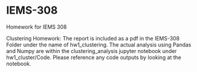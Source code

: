 # IEMS-308

Homework for IEMS 308

Clustering Homework: The report is included as a pdf in the IEMS-308 Folder under the name of hw1_clustering. The actual analysis using Pandas and Numpy are within the clustering_analysis jupyter notebook under hw1_cluster/Code. Please reference any code outputs by looking at the notebook.
